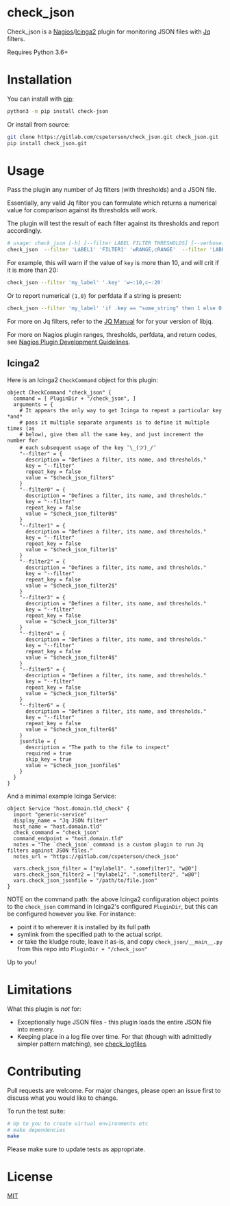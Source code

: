 check_json
===========

Check_json is a [Nagios]/[Icinga2] plugin for monitoring JSON files with [Jq] filters.

Requires Python 3.6+

# Installation

You can install with [pip]:

```sh
python3 -m pip install check-json
```

Or install from source:

```sh
git clone https://gitlab.com/cspeterson/check_json.git check_json.git
pip install check_json.git
```

# Usage

Pass the plugin any number of Jq filters (with thresholds) and a JSON file.

Essentially, any valid Jq filter you can formulate which returns a numerical value for comparison against its thresholds will work.

The plugin will test the result of each filter against its thresholds and report accordingly.

```sh
# usage: check_json [-h] [--filter LABEL FILTER THRESHOLDS] [--verbose] jsonfile
check_json  --filter 'LABEL1' 'FILTER1' 'wRANGE,cRANGE'  --filter 'LABEL2' 'FILTER2' 'wRANGE,cRANGE'  /path/to/jsonfile
```

For example, this will warn if the value of `key` is more than 10, and will crit if it is more than 20:

```sh
check_json --filter 'my_label' '.key' 'w~:10,c~:20'
```

Or to report numerical `{1,0}` for perfdata if a string is present:

```sh
check_json --filter 'my_label' 'if .key == "some_string" then 1 else 0 end' 'w10,c20'
```

For more on Jq filters, refer to the [JQ Manual] for for your version of libjq.

For more on Nagios plugin ranges, thresholds, perfdata, and return codes, see [Nagios Plugin Development Guidelines].

## Icinga2

Here is an Icinga2 `CheckCommand` object for this plugin:

```
object CheckCommand "check_json" {
  command = [ PluginDir + "/check_json", ]
  arguments = {
    # It appears the only way to get Icinga to repeat a particular key *and*
    # pass it multiple separate arguments is to define it multiple times (as
    # below), give them all the same key, and just increment the number for
    # each subsequent usage of the key ¯\_(ツ)_/¯
    "--filter" = {
      description = "Defines a filter, its name, and thresholds."
      key = "--filter"
      repeat_key = false
      value = "$check_json_filter$"
    }
    "--filter0" = {
      description = "Defines a filter, its name, and thresholds."
      key = "--filter"
      repeat_key = false
      value = "$check_json_filter0$"
    }
    "--filter1" = {
      description = "Defines a filter, its name, and thresholds."
      key = "--filter"
      repeat_key = false
      value = "$check_json_filter1$"
    }
    "--filter2" = {
      description = "Defines a filter, its name, and thresholds."
      key = "--filter"
      repeat_key = false
      value = "$check_json_filter2$"
    }
    "--filter3" = {
      description = "Defines a filter, its name, and thresholds."
      key = "--filter"
      repeat_key = false
      value = "$check_json_filter3$"
    }
    "--filter4" = {
      description = "Defines a filter, its name, and thresholds."
      key = "--filter"
      repeat_key = false
      value = "$check_json_filter4$"
    }
    "--filter5" = {
      description = "Defines a filter, its name, and thresholds."
      key = "--filter"
      repeat_key = false
      value = "$check_json_filter5$"
    }
    "--filter6" = {
      description = "Defines a filter, its name, and thresholds."
      key = "--filter"
      repeat_key = false
      value = "$check_json_filter6$"
    }
    jsonfile = {
      description = "The path to the file to inspect"
      required = true
      skip_key = true
      value = "$check_json_jsonfile$"
    }
  }
}
```

And a minimal example Icinga Service:

```
object Service "host.domain.tld_check" {
  import "generic-service"
  display_name = "Jq JSON filter"
  host_name = "host.domain.tld"
  check_command = "check_json"
  command_endpoint = "host.domain.tld"
  notes = "The `check_json` command is a custom plugin to run Jq filters against JSON files."
  notes_url = "https://gitlab.com/cspeterson/check_json"

  vars.check_json_filter = ["mylabel1". ".somefilter1", "w@0"]
  vars.check_json_filter2 = ["mylabel2". ".somefilter2", "w@0"]
  vars.check_json_jsonfile = "/path/to/file.json"
}
```

NOTE on the command path: the above Icinga2 configuration object points to the `check_json` command in Icinga2's configured `PluginDir`, but this can be configured however you like. For instance:

* point it to wherever it is installed by its full path
* symlink from the specified path to the actual script.
* or take the kludge route, leave it as-is, and copy `check_json/__main__.py` from this repo into `PluginDir + "/check_json"`

Up to you!

# Limitations

What this plugin is *not* for:

* Exceptionally huge JSON files - this plugin loads the entire JSON file into memory.
* Keeping place in a log file over time. For that (though with admittedly simpler pattern matching), see [check_logfiles].

# Contributing

Pull requests are welcome. For major changes, please open an issue first to discuss what you would like to change.

To run the test suite:

```bash
# Up to you to create virtual environments etc
# make dependencies
make
```

Please make sure to update tests as appropriate.

# License

[MIT]


[Icinga2]: https://en.wikipedia.org/wiki/Icinga
[Jq Manual]: https://stedolan.github.io/jq/manual/
[Jq]: https://stedolan.github.io/jq/
[MIT]: https://choosealicense.com/licenses/mit/
[Nagios Plugin Development Guidelines]: https://nagios-plugins.org/doc/guidelines.html
[Nagios]: https://en.wikipedia.org/wiki/Nagios
[check_logfiles]: https://labs.consol.de/nagios/check_logfiles/index.html
[pip]: https://pip.pypa.io/en/stable/
